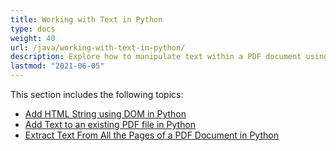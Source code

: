 ```yaml
---
title: Working with Text in Python
type: docs
weight: 40
url: /java/working-with-text-in-python/
description: Explore how to manipulate text within a PDF document using Python and Aspose.PDF for better text handling and extraction.
lastmod: "2021-06-05"
---
```


This section includes the following topics:

- [Add HTML String using DOM in Python](/pdf/java/add-html-string-using-dom-in-python/)
- [Add Text to an existing PDF file in Python](/pdf/java/add-text-to-an-existing-pdf-file-in-python/)
- [Extract Text From All the Pages of a PDF Document in Python](/pdf/java/extract-text-from-all-the-pages-of-a-pdf-document-in-python/)
